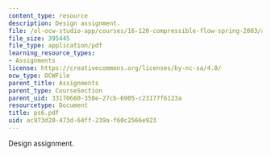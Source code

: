 ```yaml
---
content_type: resource
description: Design assignment.
file: /ol-ocw-studio-app/courses/16-120-compressible-flow-spring-2003/ac973d20473d64ff239af60c2566e923_ps6.pdf
file_size: 395445
file_type: application/pdf
learning_resource_types:
- Assignments
license: https://creativecommons.org/licenses/by-nc-sa/4.0/
ocw_type: OCWFile
parent_title: Assignments
parent_type: CourseSection
parent_uid: 33170660-358e-27cb-6905-c23177f6123a
resourcetype: Document
title: ps6.pdf
uid: ac973d20-473d-64ff-239a-f60c2566e923
---
```

Design assignment.